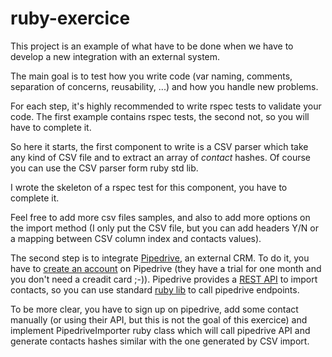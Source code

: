 # ruby-exercice

This project is an example of what have to be done when we have to develop a new integration with an external system.

The main goal is to test how you write code (var naming, comments, separation of concerns, reusability, ...) and how you handle new problems.

For each step, it's highly recommended to write rspec tests to validate your code. The first example contains rspec tests, the second not, so you will have to complete it.

So here it starts, the first component to write is a CSV parser which take any kind of CSV file and to extract an array of *contact* hashes. Of course you can use the CSV parser form ruby std lib.

I wrote the skeleton of a rspec test for this component, you have to complete it.

Feel free to add more csv files samples, and also to add more options on the import method (I only put the CSV file, but you can add headers Y/N or a mapping between CSV column index and contacts values).

The second step is to integrate [Pipedrive](https://www.pipedrive.com/), an external CRM.
To do it, you have to [create an account](https://app.pipedrive.com/) on Pipedrive (they have a trial for one month and you don't need a creadit card ;-)).
Pipedrive provides a [REST API](https://developers.pipedrive.com/v1#methods-Persons) to import contacts, so you can use standard [ruby lib](http://ruby-doc.org/stdlib-2.3.0/libdoc/net/http/rdoc/index.html) to call pipedrive endpoints.

To be more clear, you have to sign up on pipedrive, add some contact manually (or using their API, but this is not the goal of this exercice) and implement PipedriveImporter ruby class which will call pipedrive API and generate contacts hashes similar with the one generated by CSV import.
